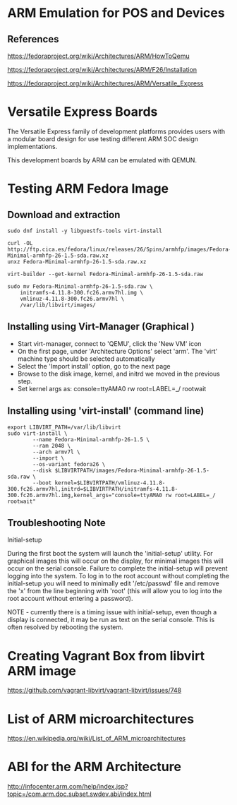 # ARM Emulation for POS and Devices

## References

https://fedoraproject.org/wiki/Architectures/ARM/HowToQemu

https://fedoraproject.org/wiki/Architectures/ARM/F26/Installation

https://fedoraproject.org/wiki/Architectures/ARM/Versatile_Express


# Versatile Express Boards

The Versatile Express family of development platforms provides users with a
modular board design for use testing different ARM SOC design implementations. 

This development boards by ARM can be emulated with QEMUN.


# Testing ARM Fedora Image

## Download and extraction

```
sudo dnf install -y libguestfs-tools virt-install

curl -OL http://ftp.cica.es/fedora/linux/releases/26/Spins/armhfp/images/Fedora-Minimal-armhfp-26-1.5-sda.raw.xz
unxz Fedora-Minimal-armhfp-26-1.5-sda.raw.xz 

virt-builder --get-kernel Fedora-Minimal-armhfp-26-1.5-sda.raw

sudo mv Fedora-Minimal-armhfp-26-1.5-sda.raw \
    initramfs-4.11.8-300.fc26.armv7hl.img \
    vmlinuz-4.11.8-300.fc26.armv7hl \
    /var/lib/libvirt/images/
```

## Installing using Virt-Manager (Graphical )

* Start virt-manager, connect to 'QEMU', click the 'New VM' icon
* On the first page, under 'Architecture Options' select 'arm'. The 'virt'
  machine type should be selected automatically
* Select the 'Import install' option, go to the next page
* Browse to the disk image, kernel, and initrd we moved in the previous step.
* Set kernel args as: console=ttyAMA0 rw root=LABEL=_/ rootwait

## Installing using 'virt-install' (command line)

```
export LIBVIRT_PATH=/var/lib/libvirt
sudo virt-install \
        --name Fedora-Minimal-armhfp-26-1.5 \
        --ram 2048 \
        --arch armv7l \
        --import \
        --os-variant fedora26 \
        --disk $LIBVIRTPATH/images/Fedora-Minimal-armhfp-26-1.5-sda.raw \
        --boot kernel=$LIBVIRTPATH/vmlinuz-4.11.8-300.fc26.armv7hl,initrd=$LIBVIRTPATH/initramfs-4.11.8-300.fc26.armv7hl.img,kernel_args="console=ttyAMA0 rw root=LABEL=_/ rootwait" 
```

## Troubleshooting Note

Initial-setup

During the first boot the system will launch the 'initial-setup' utility. For
graphical images this will occur on the display, for minimal images this will
occur on the serial console. Failure to complete the initial-setup will prevent
logging into the system. To log in to the root account without completing the
initial-setup you will need to minimally edit '/etc/passwd' file and remove the
'x' from the line beginning with 'root' (this will allow you to log into the
root account without entering a password).

NOTE - currently there is a timing issue with initial-setup, even though a
display is connected, it may be run as text on the serial console. This is
often resolved by rebooting the system.

# Creating Vagrant Box from libvirt ARM image

https://github.com/vagrant-libvirt/vagrant-libvirt/issues/748

# List of ARM microarchitectures

https://en.wikipedia.org/wiki/List_of_ARM_microarchitectures

# ABI for the ARM Architecture

http://infocenter.arm.com/help/index.jsp?topic=/com.arm.doc.subset.swdev.abi/index.html
